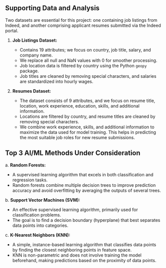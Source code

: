 ## Supporting Data and Analysis
Two datasets are essential for this project: one containing job listings from Indeed, and another comprising applicant resumes submitted via the Indeed portal.

1. **Job Listings Dataset:**
   - Contains 19 attributes; we focus on country, job title, salary, and company name.
   - We replace all null and NaN values with 0 for smoother processing.
   - Job location data is filtered by country using the Python `geopy` package.
   - Job titles are cleaned by removing special characters, and salaries are standardized into hourly wages.

2. **Resumes Dataset:**
   - The dataset consists of 9 attributes, and we focus on resume title, location, work experience, education, skills, and additional information.
   - Locations are filtered by country, and resume titles are cleaned by removing special characters.
   - We combine work experience, skills, and additional information to maximize the data used for model training. This helps in predicting the most suitable job roles for new resume submissions.

## Top 3 AI/ML Methods Under Consideration

a. **Random Forests:**
   - A supervised learning algorithm that excels in both classification and regression tasks.
   - Random forests combine multiple decision trees to improve prediction accuracy and avoid overfitting by averaging the outputs of several trees.

b. **Support Vector Machines (SVM):**
   - An effective supervised learning algorithm, primarily used for classification problems.
   - The goal is to find a decision boundary (hyperplane) that best separates data points into categories.

c. **K-Nearest Neighbors (KNN):**
   - A simple, instance-based learning algorithm that classifies data points by finding the closest neighboring points in feature space.
   - KNN is non-parametric and does not involve training the model beforehand, making predictions based on the proximity of data points.

